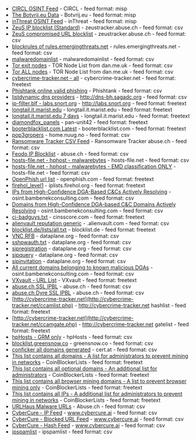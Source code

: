 - [CIRCL OSINT Feed](https://www.circl.lu/doc/misp/feed-osint) - CIRCL - feed format: misp
- [The Botvrij.eu Data](http://www.botvrij.eu/data/feed-osint) - Botvrij.eu - feed format: misp
- [inThreat OSINT Feed](https://feeds.inthreat.com/osint/misp/) - inThreat - feed format: misp
- [ZeuS IP blocklist (Standard)](https://zeustracker.abuse.ch/blocklist.php?download=ipblocklist) - zeustracker.abuse.ch - feed format: csv
- [ZeuS compromised URL blocklist](https://zeustracker.abuse.ch/blocklist.php?download=compromised) - zeustracker.abuse.ch - feed format: csv
- [blockrules of rules.emergingthreats.net](http://rules.emergingthreats.net/blockrules/compromised-ips.txt) - rules.emergingthreats.net - feed format: csv
- [malwaredomainlist](https://panwdbl.appspot.com/lists/mdl.txt) - malwaredomainlist - feed format: csv
- [Tor exit nodes](https://www.dan.me.uk/torlist/?exit) - TOR Node List from dan.me.uk - feed format: csv
- [Tor ALL nodes](https://www.dan.me.uk/torlist/) - TOR Node List from dan.me.uk - feed format: csv
- [cybercrime-tracker.net - all](http://cybercrime-tracker.net/all.php) - cybercrime-tracker.net - feed format: freetext
- [Phishtank online valid phishing](http://data.phishtank.com/data/online-valid.csv) - Phishtank - feed format: csv
- [listdynamic dns providers](http://dns-bh.sagadc.org/dynamic_dns.txt) - http://dns-bh.sagadc.org - feed format: csv
- [ip-filter.blf - labs.snort.org](http://labs.snort.org/feeds/ip-filter.blf) - http://labs.snort.org - feed format: freetext
- [longtail.it.marist.edu](http://longtail.it.marist.edu/honey/current-ip-addresses.txt) - longtail.it.marist.edu - feed format: freetext
- [longtail.it.marist.edu 7 days](http://longtail.it.marist.edu/honey/last-7-days-ip-addresses.txt) - longtail.it.marist.edu - feed format: freetext
- [diamondfox_panels](https://raw.githubusercontent.com/pan-unit42/iocs/master/diamondfox/diamondfox_panels.txt) - pan-unit42 - feed format: freetext
- [booterblacklist.com Latest](http://booterblacklist.com/data/booterlist_latest.txt) - booterblacklist.com - feed format: freetext
- [pop3gropers](https://home.nuug.no/~peter/pop3gropers.txt) - home.nuug.no - feed format: csv
- [Ransomware Tracker CSV Feed](https://ransomwaretracker.abuse.ch/feeds/csv/) - Ransomware Tracker abuse.ch - feed format: csv
- [Feodo IP Blocklist](https://feodotracker.abuse.ch/blocklist/?download=ipblocklist) - abuse.ch - feed format: csv
- [hosts-file.net - hphost - malwarebytes](https://hosts-file.net/psh.txt) - hosts-file.net - feed format: csv
- [hosts-file.net - hphost - malwarebytes - EMD classification ONLY](https://hosts-file.net/emd.txt) - hosts-file.net - feed format: csv
- [OpenPhish url list](https://openphish.com/feed.txt) - openphish.com - feed format: freetext
- [firehol_level1](https://raw.githubusercontent.com/ktsaou/blocklist-ipsets/master/firehol_level1.netset) - iplists.firehol.org - feed format: freetext
- [IPs from High-Confidence DGA-Based C&Cs Actively Resolving](http://osint.bambenekconsulting.com/feeds/c2-ipmasterlist-high.txt) - osint.bambenekconsulting.com - feed format: csv
- [Domains from High-Confidence DGA-based C&C Domains Actively Resolving](http://osint.bambenekconsulting.com/feeds/c2-dommasterlist-high.txt) - osint.bambenekconsulting.com - feed format: csv
- [ci-badguys.txt](http://cinsscore.com/list/ci-badguys.txt) - cinsscore.com - feed format: freetext
- [alienvault reputation generic](http://reputation.alienvault.com/reputation.generic) - .alienvault.com - feed format: csv
- [blocklist.de/lists/all.txt](https://lists.blocklist.de/lists/all.txt) - blocklist.de - feed format: freetext
- [VNC RFB](https://dataplane.org/vncrfb.txt) - dataplane.org - feed format: csv
- [sshpwauth.txt](https://dataplane.org/sshpwauth.txt) - dataplane.org - feed format: csv
- [sipregistration](https://dataplane.org/sipregistration.txt) - dataplane.org - feed format: csv
- [sipquery](https://dataplane.org/sipquery.txt) - dataplane.org - feed format: csv
- [sipinvitation](https://dataplane.org/sipinvitation.txt) - dataplane.org - feed format: csv
- [All current domains belonging to known malicious DGAs](http://osint.bambenekconsulting.com/feeds/dga-feed-high.csv) - osint.bambenekconsulting.com - feed format: csv
- [VXvault - URL List](http://vxvault.net/URL_List.php) - VXvault - feed format: freetext
- [abuse.ch SSL IPBL](https://sslbl.abuse.ch/blacklist/sslipblacklist.csv) - abuse.ch - feed format: csv
- [abuse.ch Dyre SSL IPBL](https://sslbl.abuse.ch/blacklist/dyre_sslipblacklist.csv) - abuse.ch - feed format: csv
- [http://cybercrime-tracker.net](http://cybercrime-tracker.net/ccamlist.php) - http://cybercrime-tracker.net hashlist - feed format: freetext
- [http://cybercrime-tracker.net](http://cybercrime-tracker.net/ccamgate.php) - http://cybercrime-tracker.net gatelist - feed format: freetext
- [hpHosts - GRM only](https://hosts-file.net/grm.txt) - hpHosts - feed format: csv
- [blocklist.greensnow.co](https://blocklist.greensnow.co/greensnow.txt) - greensnow.co - feed format: csv
- [conficker all domains generated](http://www.cert.at/static/downloads/data/conficker/all_domains.txt) - cert.at - feed format: csv
- [This list contains all domains - A list for administrators to prevent mining in networks](https://gitlab.com/ZeroDot1/CoinBlockerLists/raw/master/list.txt?inline=false) - CoinBlockerLists - feed format: freetext
- [This list contains all optional domains - An additional list for administrators](https://gitlab.com/ZeroDot1/CoinBlockerLists/raw/master/list_optional.txt?inline=false) - CoinBlockerLists - feed format: freetext
- [This list contains all browser mining domains - A list to prevent browser mining only](https://gitlab.com/ZeroDot1/CoinBlockerLists/raw/master/list_browser.txt?inline=false) - CoinBlockerLists - feed format: freetext
- [This list contains all IPs - A additional list for administrators to prevent mining in networks](https://gitlab.com/ZeroDot1/CoinBlockerLists/raw/master/MiningServerIPList.txt?inline=false) - CoinBlockerLists - feed format: freetext
- [URLHaus Malware URLs](https://urlhaus.abuse.ch/downloads/csv/) - Abuse.ch - feed format: csv
- [CyberCure - IP Feed](http://api.cybercure.ai/feed/get_ips?type=csv) - www.cybercure.ai - feed format: csv
- [CyberCure - Blocked URL Feed](http://api.cybercure.ai/feed/get_url?type=csv) - www.cybercure.ai - feed format: csv
- [CyberCure - Hash Feed](http://api.cybercure.ai/feed/get_hash?type=csv) - www.cybercure.ai - feed format: csv
- [ipspamlist](http://www.ipspamlist.com/public_feeds.csv) - ipspamlist - feed format: csv
